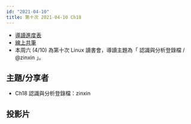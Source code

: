 ```yaml
---
id: "2021-04-10"
title: 第十次 2021-04-10 Ch18
---
```


- [導讀進度表](https://docs.google.com/spreadsheets/d/1xjz22UDz_vKW92dJpnGysNCtFiSCYz_wbkHD4B1EQ-0/edit?usp=sharing)
- [線上共筆](https://hackmd.io/@ncnu-opensource/linux-study-circle)
- 本周六 (4/10) 為第十次 Linux 讀書會，導讀主題為「 認識與分析登錄檔   / @zinxin 」。

## 主題/分享者

- Ch18 認識與分析登錄檔：zinxin

## 投影片

